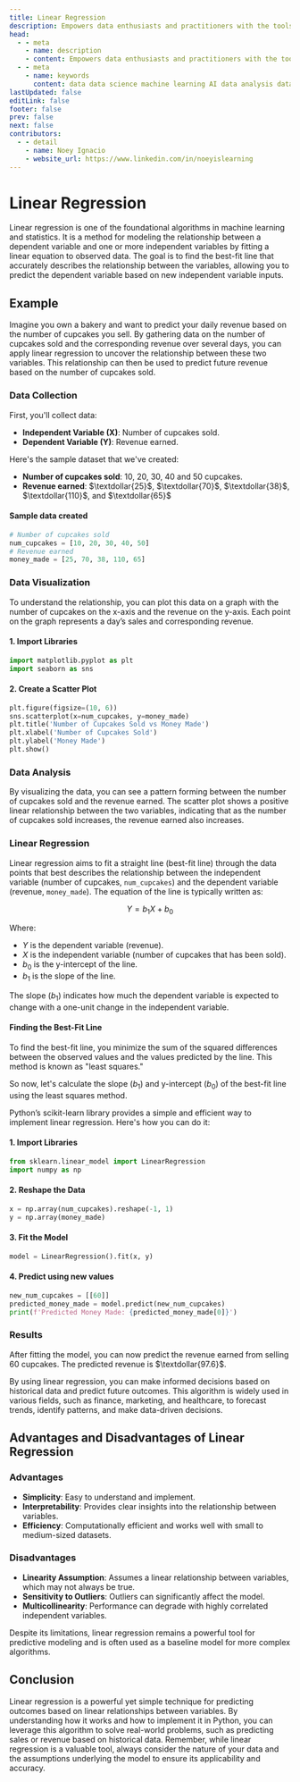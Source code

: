 ```yaml
---
title: Linear Regression
description: Empowers data enthusiasts and practitioners with the tools and knowledge to unlock the potential of data.
head:
  - - meta
    - name: description
    - content: Empowers data enthusiasts and practitioners with the tools and knowledge to unlock the potential of data.
  - - meta
    - name: keywords
      content: data data science machine learning AI data analysis data-driven data enthusiasts data practitioners
lastUpdated: false
editLink: false
footer: false
prev: false
next: false
contributors:
  - - detail
    - name: Noey Ignacio
    - website_url: https://www.linkedin.com/in/noeyislearning
---
```


# Linear Regression

Linear regression is one of the foundational algorithms in machine learning and statistics. It is a method for modeling the relationship between a dependent variable and one or more independent variables by fitting a linear equation to observed data. The goal is to find the best-fit line that accurately describes the relationship between the variables, allowing you to predict the dependent variable based on new independent variable inputs.

## Example

Imagine you own a bakery and want to predict your daily revenue based on the number of cupcakes you sell. By gathering data on the number of cupcakes sold and the corresponding revenue over several days, you can apply linear regression to uncover the relationship between these two variables. This relationship can then be used to predict future revenue based on the number of cupcakes sold.

### Data Collection

First, you'll collect data:

- **Independent Variable (X)**: Number of cupcakes sold.
- **Dependent Variable (Y)**: Revenue earned.

Here's the sample dataset that we've created:

- **Number of cupcakes sold**: $10$, $20$, $30$, $40$ and $50$ cupcakes.
- **Revenue earned**: $\textdollar{25}$, $\textdollar{70}$, $\textdollar{38}$, $\textdollar{110}$, and $\textdollar{65}$

#### Sample data created

```python
# Number of cupcakes sold
num_cupcakes = [10, 20, 30, 40, 50]
# Revenue earned
money_made = [25, 70, 38, 110, 65]
```

### Data Visualization

To understand the relationship, you can plot this data on a graph with the number of cupcakes on the x-axis and the revenue on the y-axis. Each point on the graph represents a day’s sales and corresponding revenue.

#### 1. Import Libraries

```python
import matplotlib.pyplot as plt
import seaborn as sns
```

#### 2. Create a Scatter Plot

```python
plt.figure(figsize=(10, 6))
sns.scatterplot(x=num_cupcakes, y=money_made)
plt.title('Number of Cupcakes Sold vs Money Made')
plt.xlabel('Number of Cupcakes Sold')
plt.ylabel('Money Made')
plt.show()
```

### Data Analysis

By visualizing the data, you can see a pattern forming between the number of cupcakes sold and the revenue earned. The scatter plot shows a positive linear relationship between the two variables, indicating that as the number of cupcakes sold increases, the revenue earned also increases.

<ImageCard 
  img_url="https://i.imgur.com/rW8UtLh.png" 
  caption="Scatter plot showing the relationship between the number of cupcakes sold and the revenue earned."
  bordered
/>

### Linear Regression

Linear regression aims to fit a straight line (best-fit line) through the data points that best describes the relationship between the independent variable (number of cupcakes, `num_cupcakes`) and the dependent variable (revenue, `money_made`). The equation of the line is typically written as:

$$ Y = b_1X + b_0 $$

Where:

- $Y$ is the dependent variable (revenue).
- $X$ is the independent variable (number of cupcakes that has been sold).
- $b_0$ is the y-intercept of the line.
- $b_1$ is the slope of the line.

The slope ($b_1$) indicates how much the dependent variable is expected to change with a one-unit change in the independent variable.

#### Finding the Best-Fit Line

To find the best-fit line, you minimize the sum of the squared differences between the observed values and the values predicted by the line. This method is known as "least squares."

So now, let's calculate the slope ($b_1$) and y-intercept ($b_0$) of the best-fit line using the least squares method.

Python’s scikit-learn library provides a simple and efficient way to implement linear regression. Here's how you can do it:

#### 1. Import Libraries

```python
from sklearn.linear_model import LinearRegression
import numpy as np
```

#### 2. Reshape the Data

```python
x = np.array(num_cupcakes).reshape(-1, 1)
y = np.array(money_made)
```

#### 3. Fit the Model

```python
model = LinearRegression().fit(x, y)
```

#### 4. Predict using new values

```python
new_num_cupcakes = [[60]]
predicted_money_made = model.predict(new_num_cupcakes)
print(f'Predicted Money Made: {predicted_money_made[0]}')
```

### Results

After fitting the model, you can now predict the revenue earned from selling $60$ cupcakes. The predicted revenue is $\textdollar{97.6}$.

By using linear regression, you can make informed decisions based on historical data and predict future outcomes. This algorithm is widely used in various fields, such as finance, marketing, and healthcare, to forecast trends, identify patterns, and make data-driven decisions.

## Advantages and Disadvantages of Linear Regression

### Advantages

- **Simplicity**: Easy to understand and implement.
- **Interpretability**: Provides clear insights into the relationship between variables.
- **Efficiency**: Computationally efficient and works well with small to medium-sized datasets.

### Disadvantages

- **Linearity Assumption**: Assumes a linear relationship between variables, which may not always be true.
- **Sensitivity to Outliers**: Outliers can significantly affect the model.
- **Multicollinearity**: Performance can degrade with highly correlated independent variables.

Despite its limitations, linear regression remains a powerful tool for predictive modeling and is often used as a baseline model for more complex algorithms.

## Conclusion

Linear regression is a powerful yet simple technique for predicting outcomes based on linear relationships between variables. By understanding how it works and how to implement it in Python, you can leverage this algorithm to solve real-world problems, such as predicting sales or revenue based on historical data. Remember, while linear regression is a valuable tool, always consider the nature of your data and the assumptions underlying the model to ensure its applicability and accuracy.
